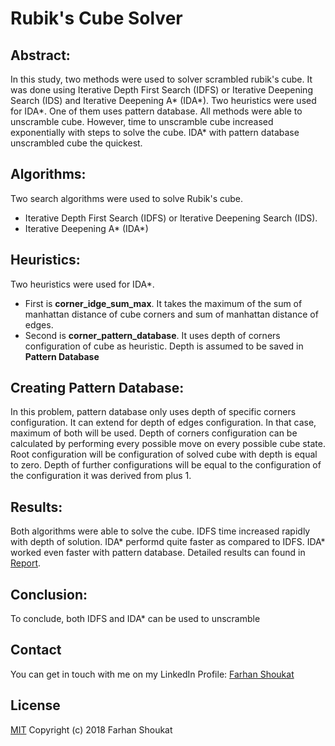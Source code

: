 # Rubik's Cube Solver

## Abstract:
In this study, two methods were used to solver scrambled rubik's cube. It was done using Iterative Depth First Search (IDFS) or Iterative Deepening Search (IDS) and Iterative Deepening A* (IDA*). Two heuristics were used for IDA*. One of them uses pattern database. All methods were able to unscramble cube. However, time to unscramble cube increased exponentially with steps to solve the cube. IDA* with pattern database unscrambled cube the quickest.

## Algorithms:
Two search algorithms were used to solve Rubik's cube.
* Iterative Depth First Search (IDFS) or Iterative Deepening Search (IDS).
* Iterative Deepening A* (IDA*)

## Heuristics:
Two heuristics were used for IDA*.
* First is **corner_idge_sum_max**. It takes the maximum of the sum of manhattan distance of cube corners and sum of manhattan distance of edges.
* Second is **corner_pattern_database**. It uses depth of corners configuration of cube as heuristic. Depth is assumed to be saved in **Pattern Database**

## Creating Pattern Database:
In this problem, pattern database only uses depth of specific corners configuration. It can extend for depth of edges configuration. In that case, maximum of both will be used.
Depth of corners configuration can be calculated by performing every possible move on every possible cube state. Root configuration will be configuration of solved cube with depth is equal to zero. Depth of further configurations will be equal to the configuration of the configuration it was derived from plus 1.

## Results:
Both algorithms were able to solve the cube. IDFS time increased rapidly with depth of solution. IDA* performd quite faster as compared to IDFS. IDA* worked even faster with pattern database. Detailed results can found in [Report](../master/Report-Format-1.docx).

## Conclusion:
To conclude, both IDFS and IDA* can be used to unscramble 


## Contact
You can get in touch with me on my LinkedIn Profile: [Farhan Shoukat](https://www.linkedin.com/in/farhan-shoukat-782542167/)


## License
[MIT](../master/LICENSE)
Copyright (c) 2018 Farhan Shoukat


